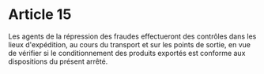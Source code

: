 # Article 15

Les agents de la répression des fraudes effectueront des contrôles dans les lieux d'expédition, au cours du transport et sur les points de sortie, en vue de vérifier si le conditionnement des produits exportés est conforme aux dispositions du présent arrêté.
